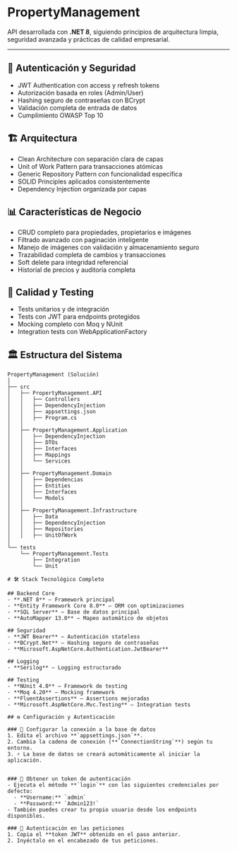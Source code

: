 # PropertyManagement
API desarrollada con **.NET 8**, siguiendo principios de arquitectura limpia, seguridad avanzada y prácticas de calidad empresarial.  

---

## 🔐 Autenticación y Seguridad
- JWT Authentication con access y refresh tokens  
- Autorización basada en roles (Admin/User)  
- Hashing seguro de contraseñas con BCrypt  
- Validación completa de entrada de datos  
- Cumplimiento OWASP Top 10  

## 🏗️ Arquitectura 
- Clean Architecture con separación clara de capas  
- Unit of Work Pattern para transacciones atómicas  
- Generic Repository Pattern con funcionalidad específica  
- SOLID Principles aplicados consistentemente  
- Dependency Injection organizada por capas  

## 📊 Características de Negocio
- CRUD completo para propiedades, propietarios e imágenes  
- Filtrado avanzado con paginación inteligente  
- Manejo de imágenes con validación y almacenamiento seguro  
- Trazabilidad completa de cambios y transacciones  
- Soft delete para integridad referencial  
- Historial de precios y auditoría completa  

## 🧪 Calidad y Testing
- Tests unitarios y de integración
- Tests con JWT para endpoints protegidos  
- Mocking completo con Moq y NUnit  
- Integration tests con WebApplicationFactory  

## 🏛️ Estructura del Sistema
```
PropertyManagement (Solución)
│
├── src
│   ├── PropertyManagement.API
│   │   ├── Controllers
│   │   ├── DependencyInjection
│   │   ├── appsettings.json
│   │   ├── Program.cs
│   │
│   ├── PropertyManagement.Application
│   │   ├── DependencyInjection
│   │   ├── DTOs
│   │   ├── Interfaces
│   │   ├── Mappings
│   │   └── Services
│   │
│   ├── PropertyManagement.Domain
│   │   ├── Dependencias
│   │   ├── Entities
│   │   ├── Interfaces
│   │   └── Models
│   │
│   ├── PropertyManagement.Infrastructure
│   │   ├── Data
│   │   ├── DependencyInjection
│   │   ├── Repositories
│   │   ├── UnitOfWork
│
└── tests
    └── PropertyManagement.Tests
        ├── Integration
        └── Unit

# 🛠️ Stack Tecnológico Completo

## Backend Core
- **.NET 8** – Framework principal  
- **Entity Framework Core 8.0** – ORM con optimizaciones  
- **SQL Server** – Base de datos principal  
- **AutoMapper 13.0** – Mapeo automático de objetos  

## Seguridad
- **JWT Bearer** – Autenticación stateless  
- **BCrypt.Net** – Hashing seguro de contraseñas  
- **Microsoft.AspNetCore.Authentication.JwtBearer**  

## Logging
- **Serilog** – Logging estructurado  

## Testing
- **NUnit 4.0** – Framework de testing  
- **Moq 4.20** – Mocking framework  
- **FluentAssertions** – Assertions mejoradas  
- **Microsoft.AspNetCore.Mvc.Testing** – Integration tests  

## ⚙️ Configuración y Autenticación

### 🔧 Configurar la conexión a la base de datos
1. Edita el archivo **`appsettings.json`**.  
2. Cambia la cadena de conexión (**`ConnectionString`**) según tu entorno.  
3. ⚡ La base de datos se creará automáticamente al iniciar la aplicación.  


### 🔑 Obtener un token de autenticación
- Ejecuta el método **`login`** con las siguientes credenciales por defecto:  
  - **Username:** `admin`  
  - **Password:** `Admin123!`  
- También puedes crear tu propio usuario desde los endpoints disponibles.  

### 🔐 Autenticación en las peticiones
1. Copia el **token JWT** obtenido en el paso anterior.  
2. Inyéctalo en el encabezado de tus peticiones.

